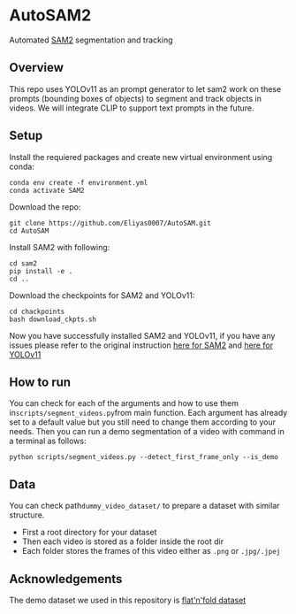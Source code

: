 # AutoSAM2
Automated [SAM2](https://github.com/facebookresearch/sam2) segmentation and tracking

## Overview
This repo uses YOLOv11 as an prompt generator to let sam2 work on these prompts (bounding boxes of objects) to segment and track objects in videos. We will integrate CLIP to support text prompts in the future.

## Setup
Install the requiered packages and create new virtual environment using conda:
```
conda env create -f environment.yml
conda activate SAM2
```
Download the repo:
```
git clone https://github.com/Eliyas0007/AutoSAM.git
cd AutoSAM
```

Install SAM2 with following:
```
cd sam2
pip install -e .
cd ..
```
Download the checkpoints for SAM2 and YOLOv11:
```
cd chackpoints
bash download_ckpts.sh
```
Now you have successfully installed SAM2 and YOLOv11, if you have any issues please refer to the original instruction [here for SAM2](https://github.com/facebookresearch/sam2) and [here for YOLOv11](https://github.com/ultralytics/ultralytics)

## How to run
You can check for each of the arguments and how to use them in```scripts/segment_videos.py```from main function. Each argument has already set to a default value but you still need to change them according to your needs. Then you can run a demo segmentation of a video with command in a terminal as follows:
```
python scripts/segment_videos.py --detect_first_frame_only --is_demo
```

## Data
You can check path```dummy_video_dataset/``` to prepare a dataset with similar structure.
- First a root directory for your dataset
- Then each video is stored as a folder inside the root dir
- Each folder stores the frames of this video either as ```.png``` or ```.jpg/.jpej```

## Acknowledgements
The demo dataset we used in this repository is [flat'n'fold dataset](https://arxiv.org/abs/2409.18297)



